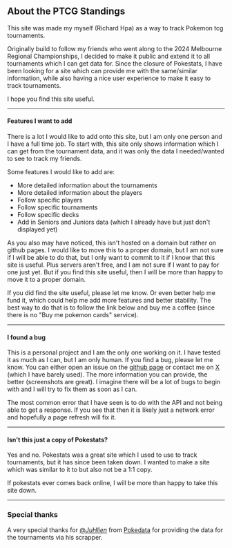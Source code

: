 ## About the PTCG Standings

This site was made my myself (Richard Hpa) as a way to track Pokemon tcg tournaments.

Originally build to follow my friends who went along to the 2024 Melbourne Regional Championships, I decided to make it public and extend it to all tournaments which I can get data for. Since the closure of Pokestats, I have been looking for a site which can provide me with the same/similar information, while also having a nice user experience to make it easy to track tournaments.

I hope you find this site useful.

---

#### Features I want to add

There is a lot I would like to add onto this site, but I am only one person and I have a full time job. To start with, this site only shows information which I can get from the tournament data, and it was only the data I needed/wanted to see to track my friends.

Some features I would like to add are:

- More detailed information about the tournaments
- More detailed information about the players
- Follow specific players
- Follow specific tournaments
- Follow specific decks
- Add in Seniors and Juniors data (which I already have but just don't displayed yet)

As you also may have noticed, this isn't hosted on a domain but rather on github pages. I would like to move this to a proper domain, but I am not sure if I will be able to do that, but I only want to commit to it if I know that this site is useful. Plus servers aren't free, and I am not sure if I want to pay for one just yet. But if you find this site useful, then I will be more than happy to move it to a proper domain.

If you did find the site useful, please let me know. Or even better help me fund it, which could help me add more features and better stability. The best way to do that is to follow the link below and buy me a coffee (since there is no "Buy me pokemon cards" service).

<Coffee/>

---

#### I found a bug

This is a personal project and I am the only one working on it. I have tested it as much as I can, but I am only human. If you find a bug, please let me know. You can either open an issue on the [github page](https://github.com/RichardHpa/Pokemon-TCG-Standings) or contact me on [X](https://twitter.com/RichardHpaNZ) (which I have barely used). The more information you can provide, the better (screenshots are great). I imagine there will be a lot of bugs to begin with and I will try to fix them as soon as I can.

The most common error that I have seen is to do with the API and not being able to get a response. If you see that then it is likely just a network error and hopefully a page refresh will fix it.

---

#### Isn't this just a copy of Pokestats?

Yes and no. Pokestats was a great site which I used to use to track tournaments, but it has since been taken down. I wanted to make a site which was similar to it to but also not be a 1:1 copy.

If pokestats ever comes back online, I will be more than happy to take this site down.

---

### Special thanks

A very special thanks for [@_JuHlien_](https://twitter.com/_JuHlien_) from [Pokedata](https://pokedata.ovh/) for providing the data for the tournaments via his scrapper.
